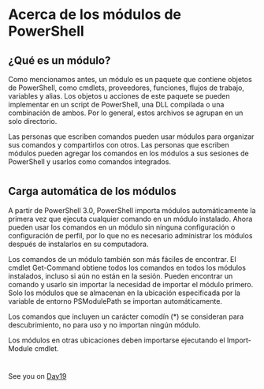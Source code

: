 
# Acerca de los módulos de PowerShell



## ¿Qué es un módulo?

Como mencionamos antes, un módulo es un paquete que contiene objetos de PowerShell, como cmdlets, proveedores, funciones, flujos de trabajo, variables y alias. Los objetos u acciones de este paquete se pueden implementar en un script de PowerShell, una DLL compilada o una combinación de ambos. Por lo general, estos archivos se agrupan en un solo directorio. 

Las personas que escriben comandos pueden usar módulos para organizar sus comandos y compartirlos con otros. Las personas que escriben módulos pueden agregar los comandos en los módulos a sus sesiones de PowerShell y usarlos como  comandos integrados.

#

## Carga automática de los módulos


A partir de PowerShell 3.0, PowerShell importa módulos automáticamente la primera vez que ejecuta cualquier comando en un módulo instalado. Ahora pueden usar los comandos en un módulo sin ninguna configuración o configuración de perfil, por lo que no es necesario administrar los módulos después de instalarlos en su computadora. 


Los comandos de un módulo también son más fáciles de encontrar. El cmdlet Get-Command obtiene todos los comandos en todos los módulos instalados, incluso si aún no están en la sesión. Pueden encontrar un comando y usarlo sin importar la necesidad de importar el módulo primero. Solo los módulos que se almacenan en la ubicación especificada por la variable de entorno PSModulePath se importan automáticamente.


Los comandos que incluyen un carácter comodín (*) se consideran para descubrimiento, no para uso y no importan ningún módulo.

Los módulos en otras ubicaciones deben importarse ejecutando el Import-Module cmdlet.

#
#
#
#
#

















See you on [Day19](day19.md)
